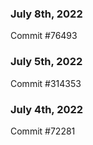 ### July 8th, 2022

Commit #76493

### July 5th, 2022

Commit #314353


### July 4th, 2022

Commit #72281
